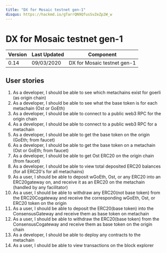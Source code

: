 ```yaml
---
title: "DX for Mosaic testnet gen-1"
disqus: https://hackmd.io/gTarrQN9QfusSvZeZp2W_w
---
```


# DX for Mosaic testnet gen-1

| Version | Last Updated | Component                   |
| ------- | ------------ | --------------------------- |
| 0.14    | 09/03/2020   | DX for Mosaic testnet gen-1 |

## User stories

1. As a developer, I should be able to see which metachains exist for goerli (as origin chain)
2. As a developer, I should be able to see what the base token is for each metachain (Ost or GoEth)
3. As a developer, I should be able to connect to a public web3 RPC for the origin chain
4. As a developer, I should be able to connect to a public web3 RPC for a metachain
5. As a developer, I should be able to get the base token on the origin (GoEth; from faucet)
6. As a developer, I should be able to get the base token on a metachain (Ost or GoEth; from faucet)
7. As a developer, I should be able to get Ost ERC20 on the origin chain (from faucet)
8. As a developer, I should be able to view total deposited ERC20 balances (for all ERC20's for all metachains)
9. As a user, I should be able to deposit wGoEth, Ost, or any ERC20 into an ERC20gateway on, and receive it as an ERC20 on the metachain (handled by any facilitator)
10. As a user, I should be able to withdraw any ERC20(not base token) from the ERC20Cogateway and receive the corresponding wGoEth, Ost, or ERC20 token on the origin
11. As a user, I should be able to deposit the ERC20(base token) into the ConsensusGateway and receive them as base token on metachain
12. As a user, I should be able to withdraw the ERC20(base token) from the ConsensusCogateway and receive them as base token on the origin chain
13. As a developer, I should be able to deploy any contracts to the metachain
14. As a user, I should be able to view transactions on the block explorer
